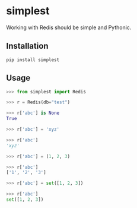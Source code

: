 simplest
========

Working with Redis should be simple and Pythonic.


Installation
------------

```
pip install simplest
```


Usage
-----

```python
>>> from simplest import Redis

>>> r = Redis(db="test")

>>> r['abc'] is None
True

>>> r['abc'] = 'xyz'

>>> r['abc']
'xyz'

>>> r['abc'] = (1, 2, 3)

>>> r['abc']
['1', '2', '3']

>>> r['abc'] = set([1, 2, 3])

>>> r['abc']
set([1, 2, 3])
```
